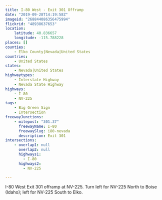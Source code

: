 ```yaml
---
title: I-80 West - Exit 301 Offramp
date: "2019-09-28T14:19:58Z"
imageid: "268844086356475994"
flickrid: "48938637653"
location:
    latitude: 40.836657
    longitude: -115.788228
places: []
counties:
    - Elko County|Nevada|United States
countries:
    - United States
states:
    - Nevada|United States
highwaytypes:
    - Interstate Highway
    - Nevada State Highway
highways:
    - I-80
    - NV-225
tags:
    - Big Green Sign
    - Intersection
freewayJunctions:
    - milepost: "301.37"
      freewayName: I-80
      freewaySlug: i80-nevada
      description: Exit 301
intersections:
    - overlap1: null
      overlap2: null
      highways1:
        - I-80
      highways2:
        - NV-225

---
```

I-80 West Exit 301 offramp at NV-225.  Turn left for NV-225 North to Boise (Idaho); left for NV-225 South to Elko.